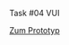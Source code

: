 Task #04 VUI


[Zum Prototyp](https://htmlpreview.github.io/?https://github.com/FabianFlaig/IFD-SoSe20/blob/master/task%2304/VUI/playground-artyom.html)
